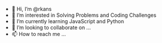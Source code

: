 - 👋 Hi, I’m @rkans
- 👀 I’m interested in Solving Problems and Coding Challenges
- 🌱 I’m currently learning JavaScript and Python
- 💞️ I’m looking to collaborate on ...
- 📫 How to reach me ...

<!---
rkans/rkans is a ✨ special ✨ repository because its `README.md` (this file) appears on your GitHub profile.
You can click the Preview link to take a look at your changes.
--->
